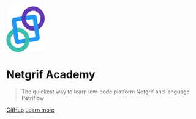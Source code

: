 <img alt="logo" height="120" src="_media/logo.png" width="100"/>

# Netgrif Academy

> The quickest way to learn low-code platform Netgrif and language Petriflow

[GitHub](https://github.com/netgrif)
[Learn more](#Introduction)
